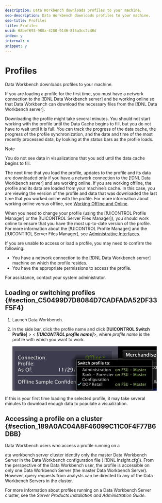 ```yaml
---
description: Data Workbench downloads profiles to your machine.
seo-description: Data Workbench downloads profiles to your machine.
seo-title: Profiles
title: Profiles
uuid: 68bef693-980a-4280-9146-8f4a3cc2c40d
index: y
internal: n
snippet: y
---
```


# Profiles

Data Workbench downloads profiles to your machine.

If you are loading a profile for the first time, you must have a network connection to the [!DNL Data Workbench server] and be working online so that Data Workbench can download the necessary files from the [!DNL Data Workbench server].

Downloading the profile might take several minutes. You should not start working with the profile until the Data Cache begins to fill, but you do not have to wait until it is full. You can track the progress of the data cache, the progress of the profile synchronization, and the date and time of the most recently processed data, by looking at the status bars as the profile loads.

>[!NOTE]
>
>You do not see data in visualizations that you add until the data cache begins to fill.

The next time that you load the profile, updates to the profile and its data are downloaded only if you have a network connection to the [!DNL Data Workbench server] and are working online. If you are working offline, the profile and its data are loaded from your machine’s cache. In this case, you are viewing the version of the profile and data that was downloaded the last time that you worked online with the profile. For more information about working online versus offline, see [Working Offline and Online](../../data-workbench-client/c-get-started/c-off-on.md#concept_CEF8758EDE044B18B3558376C5EB9F54).

When you need to change your profile (using the [!UICONTROL Profile Manager] or the [!UICONTROL Server Files Manager]), you should work online to ensure that you have the most up-to-date version of the profile. For more information about the [!UICONTROL Profile Manager] and the [!UICONTROL Server Files Manager], see [Administrative Interfaces](../../data-workbench-client/c-admin-intrf/c-admin-intrf.md#concept_855C1A91E1A948969FAB592ADCA15F74).

If you are unable to access or load a profile, you may need to confirm the following:

* You have a network connection to the [!DNL Data Workbench server] machine on which the profile resides. 
* You have the appropriate permissions to access the profile.

For assistance, contact your system administrator.

## Loading or switching profiles {#section_C50499D7D8084D7CADFADA52DF33F5F4}

1. Launch Data Workbench. 
1. In the side bar, click the profile name and click **[!UICONTROL Switch Profile]** > *< **[!UICONTROL profile name]**>*, where *profile name* is the profile with which you want to work.

   ![](assets/sidebar_profile.png)

If this is your first time loading the selected profile, it may take several minutes to download enough data to populate a visualization.

## Accessing a profile on a cluster {#section_189A0AC04A8F46099C11C0F4F77B6DBB}

Data Workbench users who access a profile running on a

ata workbench server cluster identify only the master Data Workbench Server in the Data Workbench configuration file ( [!DNL Insight.cfg]). From the perspective of the Data Workbench user, the profile is accessible on only one Data Workbench Server (the master Data Workbench Server). However, query requests from analysts can be directed to any of the Data Workbench Servers in the cluster.

For more information about profiles running on a Data Workbench Server cluster, see the *Server Products Installation and Administration Guide*. 
